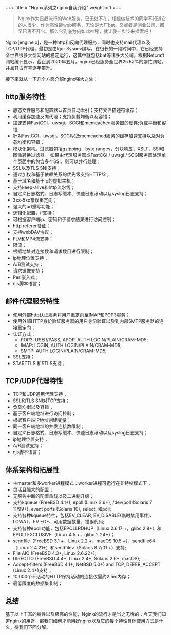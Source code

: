 +++
title = "Nginx系列之nginx自我介绍"
weight = 1
+++

> Nginx作为日趋流行的Web服务，已无处不在，相信做技术的同学不知道它的人很少。作为高性能web服务，无论是大厂bat、又或者是创业公司，都早已离不开它。那么它到底为何如此神秘，就让我一步步来探索吧！

Nginx[engine x]，是一种http和反向代理服务，同时也支持mail代理以及TCP/UDP代理，最初是由lgor Sysoev编写。在很长的一段时间中，它已经支持全世界很多大型网站的稳定运行，这其中就包括bat等诸多大公司。根据Netcraft网站统计显示，截止到2020年五月，nginx已经服务全世界25.62%的繁忙网站。并且其占有率逐年攀升。

接下来就从一下几个方面介绍nginx强大之处：

## http服务特性

* 静态文件服务和配置默认首页自动索引；支持文件描述符缓存；
* 利用缓存加速反向代理；支持负载均衡以及容错；
* 加速支持FastCGI、uwsgi、SCGI和memcached服务器的缓存;负载平衡和容错;
* 针对FastCGI，uwsgi，SCGI以及memcached服务的缓存加速支持以及对负载均衡和容错；
* 模块化架构。过滤器包括gzipping，byte ranges，分块响应，XSLT，SSI和图像转换过滤器。 如果由代理服务器或FastCGI / uwsgi / SCGI服务器处理单个页面中的包含多个SSI，则可以并行处理；
* SSL以及TLS SNI支持；
* 通过加权和基于依赖关系的优先级支持HTTP/2；
* 基于域名和基于ip的虚拟主机；
* 支持keep-alive和http流水线；
* 自定义日志格式、日志写缓冲、快速日志滚动以及syslog日志支持；
* 3xx-5xx错误重定向；
* 强大的url重写功能；
* 逻辑化配置，if支持；
* 可根据客户端ip、密码和子请求结果进行访问控制；
* http referer验证；
* 支持webDAV协议；
* FLV和MP4流支持；
* 限流；
* 根据地址对连接数和请求数目进行限制；
* ip地理位置支持；
* A/B测试支持；
* 请求镜像支持；
* Perl嵌入式；
* njs脚本语言；

##  邮件代理服务特性
* 使用外部http认证服务将用户重定向至IMAP和POP3服务；
* 使用外部HTTP身份验证服务器的用户身份验证以及到内部SMTP服务器的连接重定向；
* 认证方式：
   * POP3:  USER/PASS, APOP, AUTH LOGIN/PLAIN/CRAM-MD5;
   * IMAP: LOGIN, AUTH LOGIN/PLAIN/CRAM-MD5;
   * SMTP: AUTH LOGIN/PLAIN/CRAM-MD5;
* SSL支持；
* STARTTLS 和STLS支持；

## TCP/UDP代理特性
* TCP和UDP通用代理支持；
* SSL和TLS SNI对TCP支持；
* 负载均衡以及容错；
* 基于客户端地址进行访问控制；
* 根据客户端IP地址创建变量；
* 同一客户端地址的并发连接数限制；
* 自定义日志格式、日志写缓冲、快速日志滚动以及syslog日志支持；
* ip地理位置支持；
* A/B测试支持；
* njs脚本语言；

## 体系架构和拓展性
* 主master和多worker进程模式；worker进程可运行在非特权模式下；
* 灵活且强大的配置；
* 无服务中断的配置重载以及二进制升级；
* 支持kqueue (FreeBSD 4.1+), epoll (Linux 2.6+), /dev/poll (Solaris 7 11/99+), event ports (Solaris 10), select,  和poll;
* 支持各种kqueue特性，包括EV_CLEAR, EV_DISABLE(临时禁用事件)、LOWAT、EV EOF、可用数据数量、错误代码;
* 支持各种epoll功能，包括EPOLLRDHUP（Linux 2.6.17 +，glibc 2.8+）和EPOLLEXCLUSIVE（Linux 4.5 +，glibc 2.24+）；
* sendfile（FreeBSD 3.1 +，Linux 2.2 +，macOS 10.5 +），sendfile64（Linux 2.4.21+）和sendfilev（Solaris 8 7/01 +）支持;
* File AIO (FreeBSD 4.3+, Linux 2.6.22+);
* DIRECTIO (FreeBSD 4.4+, Linux 2.4+, Solaris 2.6+, macOS);
* Accept-filters (FreeBSD 4.1+, NetBSD 5.0+) and TCP_DEFER_ACCEPT (Linux 2.4+)支持；
* 10,000个不活动的HTTP保持活动的连接仅需约2.5m内存；
* 最低限度的数据集复制；

## 总结
基于以上丰富的特性以及极高的性能，Nginx的流行才是当之无愧的；今天我们知道nginx的用途，那我们如何才能用好nginx以及它的每个特性具体使用方式是什么，待我们下回分解。
